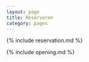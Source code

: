 ```yaml
---
layout: page
title: Reserveren
category: pages
---
```


{% include reservation.md %}

{% include opening.md %}
